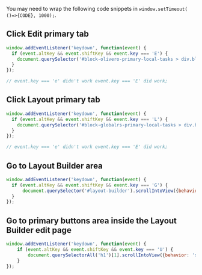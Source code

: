 You may need to wrap the following code snippets in `window.setTimeout( ()=>{CODE}, 1000);`.

## Click Edit primary tab

```js
window.addEventListener('keydown', function(event) {
  if (event.altKey && event.shiftKey && event.key === 'E') {
    document.querySelector('#block-olivero-primary-local-tasks > div.block__content > nav > ul > li:nth-child(2) > a').click();
  }
});

// event.key === 'e' didn't work event.key === 'E' did work;
```

## Click Layout primary tab

```js
window.addEventListener('keydown', function(event) {
  if (event.altKey && event.shiftKey && event.key === 'L') {
    document.querySelector('#block-globalrs-primary-local-tasks > div.block__content > nav > ul > li:nth-child(4) > a').click();
  }
});

// event.key === 'e' didn't work event.key === 'E' did work;
```

## Go to Layout Builder area

```js
window.addEventListener('keydown', function(event) {
  if (event.altKey && event.shiftKey && event.key === 'G') {
      document.querySelector('#layout-builder').scrollIntoView({behavior: 'smooth'});
  }
});
```

## Go to primary buttons area inside the Layout Builder edit page

```js
window.addEventListener('keydown', function(event) {
    if (event.altKey && event.shiftKey && event.key === 'U') {
        document.querySelectorAll('h1')[1].scrollIntoView({behavior: 'smooth'});
    }
});
```
